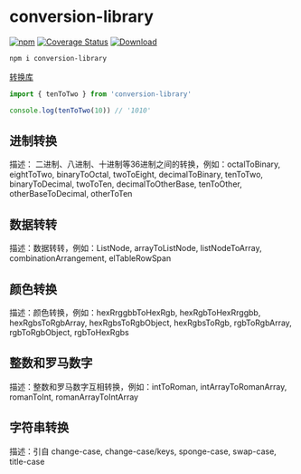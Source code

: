 # conversion-library

[![npm](https://img.shields.io/npm/v/conversion-library)](https://www.npmjs.com/package/conversion-library) [![Coverage Status](https://coveralls.io/repos/github/fxss5201/conversion-library/badge.svg?branch=main)](https://coveralls.io/github/fxss5201/conversion-library?branch=main) [![Download](https://img.shields.io/npm/dm/conversion-library)](https://www.npmjs.com/package/conversion-library)

```sh
npm i conversion-library
```

[转换库](https://fxss5201.github.io/conversion-library/zh/)

```ts
import { tenToTwo } from 'conversion-library'

console.log(tenToTwo(10)) // '1010'
```

## 进制转换

描述： 二进制、八进制、十进制等36进制之间的转换，例如：octalToBinary, eightToTwo, binaryToOctal, twoToEight, decimalToBinary, tenToTwo, binaryToDecimal, twoToTen, decimalToOtherBase, tenToOther, otherBaseToDecimal, otherToTen

## 数据转转

描述：数据转转，例如：ListNode, arrayToListNode, listNodeToArray, combinationArrangement, elTableRowSpan

## 颜色转换

描述：颜色转换，例如：hexRrggbbToHexRgb, hexRgbToHexRrggbb, hexRgbsToRgbArray, hexRgbsToRgbObject, hexRgbsToRgb, rgbToRgbArray, rgbToRgbObject, rgbToHexRgbs

## 整数和罗马数字

描述：整数和罗马数字互相转换，例如：intToRoman, intArrayToRomanArray, romanToInt, romanArrayToIntArray

## 字符串转换

描述：引自 change-case, change-case/keys, sponge-case, swap-case, title-case
